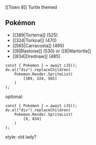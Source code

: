 [[Town 8]]
Turtle themed

Pokémon
---
- [[389|Torterra]] (525)
- [[324|Torkoal]] (470)
- [[565|Carracosta]] (495)
- [[9|Blastoise]] (530) or [[8|Wartortle]]
- [[834|Drednaw]] (485)

```dataviewjs
const { Pokemon } = await cJS();
dv.el("div").replaceChildren(
	Pokemon.Render.SpriteList(
		[389, 324, 565]
	)
);
```
optional:
```dataviewjs
const { Pokemon } = await cJS();
dv.el("div").replaceChildren(
	Pokemon.Render.SpriteList(
		[9, 834]
	)
);
```
style: old lady?